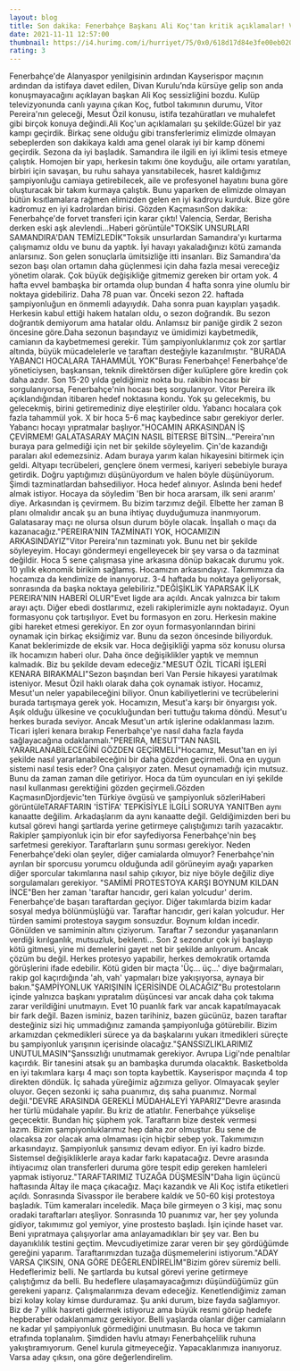 ```yaml
--- 
layout: blog
title: Son dakika: Fenerbahçe Başkanı Ali Koç'tan kritik açıklamalar! Vitor Pereira, Mesut Özil, istifa ve Galatasaray maçı...
date: 2021-11-11 12:57:00
thumbnail: https://i4.hurimg.com/i/hurriyet/75/0x0/618d17d84e3fe00eb0208e74.jpg
rating: 3
---
```

Fenerbahçe'de Alanyaspor yenilgisinin ardından Kayserispor maçının ardından da istifaya davet edilen, Divan Kurulu’nda kürsüye gelip son anda konuşmayacağını açıklayan başkan Ali Koç sessizliğini bozdu. Kulüp televizyonunda canlı yayına çıkan Koç, futbol takımının durumu, Vitor Pereira'nın geleceği, Mesut Özil konusu, istifa tezahüratları ve muhalefet gibi birçok konuya değindi.Ali Koç'un açıklamaları şu şekilde:Güzel bir yaz kampı geçirdik. Birkaç sene olduğu gibi transferlerimiz elimizde olmayan sebeplerden son dakikaya kaldı ama genel olarak iyi bir kamp dönemi geçirdik. Sezona da iyi başladık. Samandıra ile ilgili en iyi iklimi tesis etmeye çalıştık. Homojen bir yapı, herkesin takımı öne koyduğu, aile ortamı yaratılan, birbiri için savaşan, bu ruhu sahaya yansıtabilecek, hasret kaldığımız şampiyonluğu camiaya getirebilecek, aile ve profesyonel hayatını buna göre oluşturacak bir takım kurmaya çalıştık. Bunu yaparken de elimizde olmayan bütün kısıtlamalara rağmen elimizden gelen en iyi kadroyu kurduk. Bize göre kadromuz en iyi kadrolardan birisi. Gözden KaçmasınSon dakika: Fenerbahçe'de forvet transferi için karar çıktı! Valencia, Serdar, Berisha derken eski aşk alevlendi...Haberi görüntüle"TOKSİK UNSURLARI SAMANDIRA'DAN TEMİZLEDİK"Toksik unsurlardan Samandıra'yı kurtarma çalışmamız oldu ve bunu da yaptık. İyi havayı yakaladığınızı kötü zamanda anlarsınız. Son gelen sonuçlarla ümitsizliğe itti insanları. Biz Samandıra'da sezon başı olan ortamın daha güçlenmesi için daha fazla mesai vereceğiz yönetim olarak. Çok büyük değişikliğe gitmemiz gereken bir ortam yok. 4 hafta evvel bambaşka bir ortamda olup bundan 4 hafta sonra yine olumlu bir noktaya gidebiliriz. Daha 78 puan var. Önceki sezon 22. haftada şampiyonluğun en önmemli adayıydık. Daha sonra puan kayıpları yaşadık. Herkesin kabul ettiği hakem hataları oldu, o sezon doğrandık. Bu sezon doğrantık demiyorum ama hatalar oldu. Anlamsız bir paniğe girdik 2 sezon öncesine göre.Daha sezonun başındayız ve ümidimizi kaybetmedik, camianın da kaybetmemesi gerekir. Tüm şampiyonluklarımız çok zor şartlar altında, büyük mücadelelerle ve taraftarı desteğiyle kazanılmıştır. "BURADA YABANCI HOCALARA TAHAMMÜL YOK"Burası Fenerbahçe! Fenerbahçe'de yöneticiysen, başkansan, teknik direktörsen diğer kulüplere göre kredin çok daha azdır. Son 15-20 yılda geldiğimiz nokta bu. rakibin hocası bir sorgulanıyorsa, Fenerbahçe'nin hocası beş sorgulanıyor. Vitor Pereira ilk açıklandığından itibaren hedef noktasına kondu. Yok şu gelecekmiş, bu gelecekmiş, birini getiremediniz diye eleştiriler oldu. Yabancı hocalara çok fazla tahammül yok. X bir hoca 5-6 maç kaybedince sabır gerekiyor derler. Yabancı hocayı yıpratmalar başlıyor."HOCAMIN ARKASINDAN İŞ ÇEVİRMEM! GALATASARAY MAÇIN NASIL BİTERSE BİTSİN..."Pereira'nın buraya para gelmediği için net bir şekilde söyleyelim. Çin'de kazandığı paraları akıl edemezsiniz. Adam buraya yarım kalan hikayesini bitirmek için geldi. Altyapı tecrübeleri, gençlere önem vermesi, kariyeri sebebiyle buraya getirdik. Doğru yaptığımızı düşünüyordum ve halen böyle düşünüyorum. Şimdi tazminatlardan bahsediliyor. Hoca hedef alınıyor. Aslında beni hedef almak istiyor. Hocaya da söyledim 'Ben bir hoca ararsam, ilk seni ararım' diye. Arkasından iş çevirmem. Bu bizim tarzımız değil. Elbette her zaman B planı olmalıdır ancak şu an buna ihtiyaç duyduğumuza inanmıyorum. Galatasaray maçı ne olursa olsun durum böyle olacak. İnşallah o maçı da kazanacağız."PEREIRA'NIN TAZMİNATI YOK, HOCAMIZIN ARKASINDAYIZ"Vitor Pereira'nın tazminatı yok. Bunu net bir şekilde söyleyeyim. Hocayı göndermeyi engelleyecek bir şey varsa o da tazminat değildir. Hoca 5 sene çalışmasa yine arkasına dönüp bakacak durumu yok. 10 yıllık ekonomik birikim sağlamış. Hocamızın arkasındayız. Takımımıza da hocamıza da kendimize de inanıyoruz. 3-4 haftada bu noktaya geliyorsak, sonrasında da başka noktaya gelebiliriz."DEĞİŞİKLİK YAPARSAK İLK PEREIRA'NIN HABERİ OLUR"Evet ligde ara açıldı. Ancak yalnızca bir takım arayı açtı. Diğer ebedi dostlarımız, ezeli rakiplerimizle aynı noktadayız. Oyun formasyonu çok tartışılıyor. Evet bu formasyon en zoru. Herkesin makine gibi hareket etmesi gerekiyor. En zor oyun formasyonlarından birini oynamak için birkaç eksiğimiz var. Bunu da sezon öncesinde biliyorduk. Kanat beklerimizde de eksik var. Hoca değişikliği yapma söz konusu olursa ilk hocamızın haberi olur. Daha önce değişiklikler yaptık ve memnun kalmadık. Biz bu şekilde devam edeceğiz."MESUT ÖZİL TİCARİ İŞLERİ KENARA BIRAKMALI"Sezon başından beri Van Persie hikayesi yaratılmak isteniyor. Mesut Özil haklı olarak daha çok oynamak istiyor. Hocamız, Mesut'un neler yapabileceğini biliyor. Onun kabiliyetlerini ve tecrübelerini burada tartışmaya gerek yok. Hocamızın, Mesut'a karşı bir önyargısı yok. Aşık olduğu ülkesine ve çocukluğundan beri tuttuğu takıma döndü. Mesut'u herkes burada seviyor. Ancak Mesut'un artık işlerine odaklanması lazım. Ticari işleri kenara bırakıp Fenerbahçe'ye nasıl daha fazla fayda sağlayacağına odaklanmalı."PEREIRA, MESUT'TAN NASIL YARARLANABİLECEĞİNİ GÖZDEN GEÇİRMELİ"Hocamız, Mesut'tan en iyi şekilde nasıl yararlanabileceğini bir daha gözden geçirmeli. Ona en uygun sistemi nasıl tesis eder? Ona çalışıyor zaten. Mesut oynamadığı için mutsuz. Bunu da zaman zaman dile getiriyor. Hoca da tüm oyuncuları en iyi şekilde nasıl kullanması gerektiğini gözden geçirmeli.Gözden KaçmasınDjordjevic'ten Türkiye övgüsü ve şampiyonluk sözleriHaberi görüntüleTARAFTARIN 'İSTİFA' TEPKİSİYLE İLGİLİ SORUYA YANITBen aynı kanaatte değilim. Arkadaşlarım da aynı kanaatte değil. Geldiğimizden beri bu kutsal görevi hangi şartlarda yerine getirmeye çalıştığımızı tarih yazacaktır. Rakipler şampiyonluk için bir efor sayfediyorsa Fenerbahçe'nin beş sarfetmesi gerekiyor. Taraftarların şunu sorması gerekiyor. Neden Fenerbahçe'deki olan şeyler, diğer camialarda olmuyor? Fenerbahçe'nin ayrılan bir sporcusu yorumcu olduğunda adil görüneyim ayağı yaparken diğer sporcular takımlarına nasıl sahip çıkıyor, biz niye böyle değiliz diye sorgulamaları gerekiyor. "SAMİMİ PROTESTOYA KARŞI BOYNUM KILDAN İNCE"Ben her zaman 'taraftar hancıdır, geri kalan yolcudur' derim. Fenerbahçe'de başarı taraftardan geçiyor. Diğer takımlarda bizim kadar sosyal medya bölünmüşlüğü var. Taraftar hancıdır, geri kalan yolcudur. Her türden samimi protestoya saygım sonsuzdur. Boynum kıldan incedir. Gönülden ve samiminin altını çiziyorum. Taraftar 7 sezondur yaşananların verdiği kırılganlık, mutsuzluk, beklenti... Son 2 sezondur çok iyi başlayıp kötü gitmesi, yine mi demelerini gayet net bir şekilde anlıyorum. Ancak çözüm bu değil. Herkes protesyo yapabilir, herkes demokratik ortamda görüşlerini ifade edebilir. Kötü giden bir maçta 'Üç... üç...' diye bağırmaları, rakip gol kaçırdığında 'ah, vah' yapmaları bize yakışıyorsa, aynaya bir bakın."ŞAMPİYONLUK YARIŞININ İÇERİSİNDE OLACAĞIZ"Bu protestoların içinde yalnızca başkanı yıpratalım düşüncesi var ancak daha çok takıma zarar verildiğini unutmayın. Evet 10 puanlık fark var ancak kapatılmayacak bir fark değil. Bazen isminiz, bazen tarihiniz, bazen gücünüz, bazen taraftar desteğiniz sizi hiç ummadığınız zamanda şampiyonluğa götürebilir. Bizim arkamızdan çekmedikleri sürece ya da başkalarını yukarı itmedikleri süreçte bu şampiyonluk yarışının içerisinde olacağız."ŞANSSIZLIKLARIMIZ UNUTULMASIN"Şanssızlığı unutmamak gerekiyor. Avrupa Ligi'nde penaltılar kaçırdık. Bir tanesini atsak şu an bambaşka durumda olacaktık. Basketbolda en iyi takımlara karşı 4 maçı son topta kaybettik. Kayserispor maçında 4 top direkten döndük. İç sahada yüreğimiz ağzımıza geliyor. Olmayacak şeyler oluyor. Geçen sezonki iç saha puanımız, dış saha puanımız. Normal değil."DEVRE ARASINDA GEREKLİ MÜDAHALEYİ YAPARIZ"Devre arasında her türlü müdahale yapılır. Bu kriz de atlatılır. Fenerbahçe yükselişe geçecektir. Bundan hiç şüphem yok. Taraftarın bize destek vermesi lazım. Bizim şampiyonluklarımız hep daha zor olmuştur. Bu sene de olacaksa zor olacak ama olmaması için hiçbir sebep yok. Takımımızın arkasındayız. Şampiyonluk şansımız devam ediyor. En iyi kadro bizde. Sistemsel değişikliklerle araya kadar farkı kapatacağız. Devre arasında ihtiyacımız olan transferleri duruma göre tespit edip gereken hamleleri yapmak istiyoruz."TARAFTARIMIZ TUZAĞA DÜŞMESİN"Daha ligin üçüncü haftasında Altay ile maça çıkacağız. Maçı kazandık ve Ali Koç istifa etiketleri açıldı. Sonrasında Sivasspor ile berabere kaldık ve 50-60 kişi protestoya başladık. Tüm kameraları inceledik. Maça bile girmeyen o 3 kişi, maç sonu oradaki taraftarları ateşliyor. Sonrasında 10 puanımız var, her şey yolunda gidiyor, takımımız gol yemiyor, yine prostesto başladı. İşin içinde haset var. Beni yıpratmaya çalışıyorlar ama anlayamadıkları bir şey var. Ben bu dayanıklılık testini geçtim. Mevcudiyetimize zarar veren bir şey gördüğümde gereğini yaparım. Taraftarımızdan tuzağa düşmemelerini istiyorum."ADAY VARSA ÇIKSIN, ONA GÖRE DEĞERLENDİRELİM"Bizim görev süremiz belli. Hedeflerimiz belli. Ne şartlarda bu kutsal görevi yerine getirmeye çalıştığımız da belli. Bu hedeflere ulaşamayacağımızı düşündüğümüz gün gerekeni yaparız. Çalışmalarımıza devam edeceğiz. Kenetlendiğimiz zaman bizi kolay kolay kimse durduramaz. Şu anki durum, bize fayda sağlamıyor. Biz de 7 yıllık hasreti gidermek istiyoruz ama büyük resmi görüp hedefe hepberaber odaklanmamız gerekiyor. Belli yaşlarda olanlar diğer camiaların ne kadar yıl şampiyonluk görmediğini unutmasın. Bu hoca ve takımın etrafında toplanalım. Şimdiden havlu atmayı Fenerbahçelilik ruhuna yakıştıramıyorum. Genel kurula gitmeyeceğiz. Yapacaklarımıza inanıyoruz. Varsa aday çıksın, ona göre değerlendirelim.